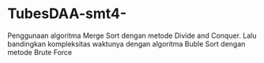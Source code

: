 # TubesDAA-smt4-
Penggunaan algoritma Merge Sort dengan metode Divide and Conquer. Lalu bandingkan kompleksitas waktunya dengan algoritma Buble Sort dengan metode Brute Force
